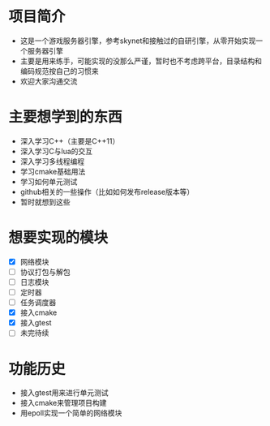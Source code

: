 # 项目简介
- 这是一个游戏服务器引擎，参考skynet和接触过的自研引擎，从零开始实现一个服务器引擎
- 主要是用来练手，可能实现的没那么严谨，暂时也不考虑跨平台，目录结构和编码规范按自己的习惯来
- 欢迎大家沟通交流
# 主要想学到的东西
- 深入学习C++（主要是C++11）
- 深入学习C与lua的交互
- 深入学习多线程编程
- 学习cmake基础用法
- 学习如何单元测试
- github相关的一些操作（比如如何发布release版本等）
- 暂时就想到这些
# 想要实现的模块
* [x] 网络模块
* [ ] 协议打包与解包
* [ ] 日志模块
* [ ] 定时器
* [ ] 任务调度器
* [x] 接入cmake
* [x] 接入gtest
* [ ] 未完待续
# 功能历史
- 接入gtest用来进行单元测试
- 接入cmake来管理项目构建
- 用epoll实现一个简单的网络模块